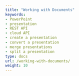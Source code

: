 ```yaml
---
title: "Working with Documents"
keywords:
- PowerPoint
- presentation
- REST API
- cloud API
- create a presentation
- convert a presentation
- merge presentations
- split a presentation
type: docs
url: /working-with-documents/
weight: 10
---
```


